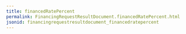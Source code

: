 ```yaml
---
title: financedRatePercent
permalink: FinancingRequestResultDocument.financedRatePercent.html
jsonid: financingrequestresultdocument_financedratepercent
---
```

